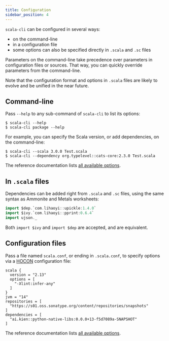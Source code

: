 ```yaml
---
title: Configuration
sidebar_position: 4
---
```


`scala-cli` can be configured in several ways:
- on the command-line
- in a configuration file
- some options can also be specified directly in `.scala` and `.sc` files

Parameters on the command-line take precedence over parameters in configuration files or sources.
That way, you can quickly override parameters from the command-line.

Note that the configuration format and options in `.scala` files are likely
to evolve and be unified in the near future.

## Command-line

Pass `--help` to any sub-command of `scala-cli` to list its options:
```text
$ scala-cli --help
$ scala-cli package --help
```

For example, you can specify the Scala version, or add dependencies, on the command-line:
```text
$ scala-cli --scala 3.0.0 Test.scala
$ scala-cli --dependency org.typelevel::cats-core:2.3.0 Test.scala
```

The reference documentation lists [all available options](reference/cli-options.md).

## In `.scala` files

Dependencies can be added right from `.scala` and `.sc` files, using the same
syntax as Ammonite and Metals worksheets:

```scala
import $dep.`com.lihaoyi::upickle:1.4.0`
import $ivy.`com.lihaoyi::pprint:0.6.4`
import ujson._
```

Both `import $ivy` and `import $dep` are accepted, and are equivalent.

## Configuration files

Pass a file named `scala.conf`, or ending in `.scala.conf`, to specify options
via a [HOCON](https://github.com/lightbend/config) configuration file:
```hocon
scala {
  version = "2.13"
  options = [
    "-Xlint:infer-any"
  ]
}
jvm = "14"
repositories = [
  "https://s01.oss.sonatype.org/content/repositories/snapshots"
]
dependencies = [
  "ai.kien::python-native-libs:0.0.0+13-f5d7089a-SNAPSHOT"
]
```

The reference documentation lists [all available options](reference/configuration-file.md).
